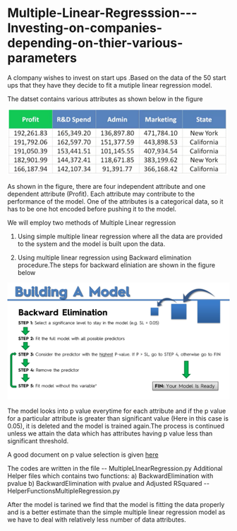 # Multiple-Linear-Regresssion---Investing-on-companies-depending-on-thier-various-parameters


A clompany wishes to invest on start ups .Based on the data of the 50 start ups that they have they decide to fit a mutiple linear regression model.

The datset contains various attributes as shown below in the figure

<img src="images/mlr.png" width ="500" >

As shown in the figure, there are four independent attribute and one dependent attribute (Profit). Each attribute may contribute to the performance of the model. One of the attributes is a categorical data, so it has to be one hot encoded before pushing it to the model.

We will employ two methods of Multiple Linear regression 

1) Using simple multiple linear regression where all the data are provided to the system and the model is built upon the data.

2) Using multiple linear regression using Backward elimination procedure.The steps for backward eliniation are shown in the figure below

<img src="images/backwardElimination.png" width ="700" >

The model looks into p value everytime for each attribute and if the p value for a particular attribute is greater than significant value (Here in this case is 0.05), it is deleted and the model is trained again.The process is continued unless we attain the data which has attributes having p value less than significant threshold.

A good document on p value selection is given [here](https://www.wikihow.com/Calculate-P-Value)


The codes are written in the file -- MultipleLInearRegression.py
Additional Helper files which contains two functions: a) BackwardElimination with pvalue b) BackwardElimination with pvalue and Adjusted RSquared -- HelperFunctionsMultipleRegression.py

After the model is tarined we find that the model is fitting the data properly and is a better estimate than the simple multiple linear regression model as we have to deal with relatively less number of data attributes.
